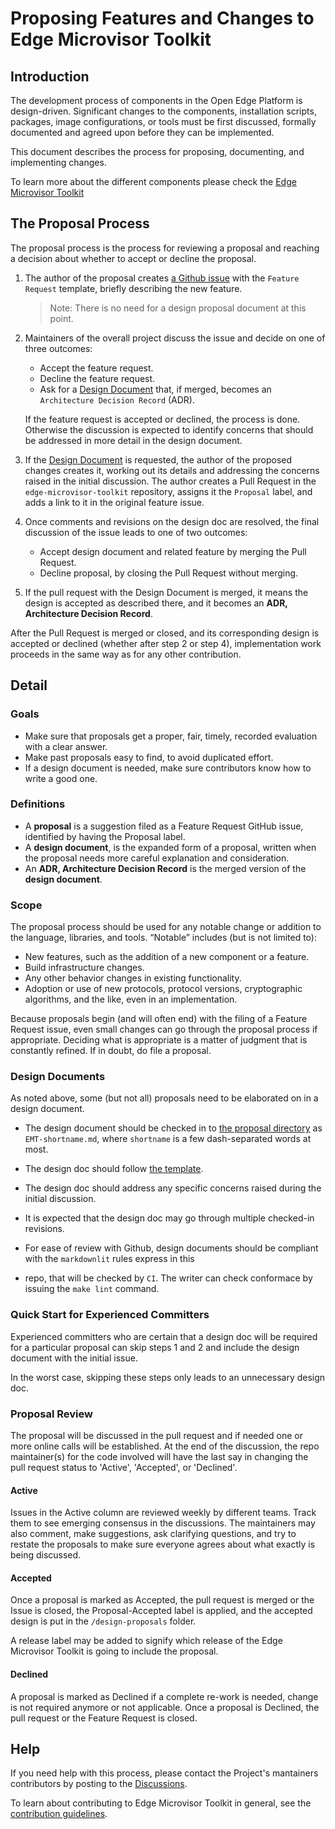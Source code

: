 # Proposing Features and Changes to Edge Microvisor Toolkit

## Introduction

The development process of components in the Open Edge Platform is
design-driven. Significant changes to the components, installation
scripts, packages, image configurations, or tools must be first
discussed, formally documented and agreed upon before they can be implemented.

This document describes the process for proposing, documenting, and
implementing changes.

To learn more about the different components please check
the [Edge Microvisor Toolkit](https://docs.openedgeplatform.intel.com/edge-microvisor-toolkit/3.0/docs/index.html)

## The Proposal Process

The proposal process is the process for reviewing a proposal and reaching
a decision about whether to accept or decline the proposal.

1. The author of the proposal creates [a Github issue](https://github.com/open-edge-platform/edge-microvisor-toolkit/issues) 
with the `Feature Request` template, briefly describing the new feature.

   >Note: There is no need for a design proposal document at this point.

2. Maintainers of the overall project discuss the issue and decide on one of three outcomes:
    - Accept the feature request.
    - Decline the feature request.
    - Ask for a [Design Document](#design-documents) that, if merged, becomes an 
      `Architecture Decision Record` (ADR).

   If the feature request is accepted or declined, the process is done.
   Otherwise the discussion is expected to identify concerns that
   should be addressed in more detail in the design document.

3. If the [Design Document](#design-documents) is requested, the author of the proposed
   changes creates it, working out its details and addressing the concerns raised in
   the initial discussion. The author creates a Pull Request in the `edge-microvisor-toolkit`
   repository, assigns it the `Proposal` label, and adds a link to it in the
   original feature issue.

4. Once comments and revisions on the design doc are resolved, the final discussion of the
   issue leads to one of two outcomes:
    - Accept design document and related feature by merging the Pull Request.
    - Decline proposal, by closing the Pull Request without merging.

5. If the pull request with the Design Document is merged, it means the design is accepted
   as described there, and it becomes an **ADR, Architecture Decision Record**.

After the Pull Request is merged or closed, and its corresponding design is
accepted or declined (whether after step 2 or step 4), implementation work
proceeds in the same way as for any other contribution.

## Detail

### Goals

- Make sure that proposals get a proper, fair, timely, recorded evaluation with
a clear answer.
- Make past proposals easy to find, to avoid duplicated effort.
- If a design document is needed, make sure contributors know how to write a
good one.

### Definitions

- A **proposal** is a suggestion filed as a Feature Request GitHub issue,
  identified by having the Proposal label.
- A **design document**, is the expanded form of a proposal, written when the
proposal needs more careful explanation and consideration.
- An **ADR, Architecture Decision Record** is the merged version of the
**design document**.

### Scope

The proposal process should be used for any notable change or addition to the
language, libraries, and tools. “Notable” includes (but is not limited to):

- New features, such as the addition of a new component or a feature.
- Build infrastructure changes.
- Any other behavior changes in existing functionality.
- Adoption or use of new protocols, protocol versions, cryptographic algorithms,
  and the like, even in an implementation.

Because proposals begin (and will often end) with the filing of a Feature Request
issue, even small changes can go through the proposal process if appropriate.
Deciding what is appropriate is a matter of judgment that is constantly refined.
If in doubt, do file a proposal.

### Design Documents

As noted above, some (but not all) proposals need to be elaborated on in a design
document.

- The design document should be checked in to 
  [the proposal directory](https://github.com/open-edge-platform/edge-microvisor-toolkit/design-proposals/)
  as `EMT-shortname.md`, where `shortname` is a few dash-separated words at most.

- The design doc should follow [the template](./design-proposal-template.md).

- The design doc should address any specific concerns raised during the initial
  discussion.

- It is expected that the design doc may go through multiple checked-in
  revisions.

- For ease of review with Github, design documents should be compliant with
  the `markdownlit` rules express in this
- repo, that will be checked by `CI`. The writer can check conformace by issuing
the `make lint` command.

### Quick Start for Experienced Committers

Experienced committers who are certain that a design doc will be required for a
particular proposal can skip steps 1 and 2 and include the design document with
the initial issue.

In the worst case, skipping these steps only leads to an unnecessary design doc.

### Proposal Review

The proposal will be discussed in the pull request and if needed one or more
online calls will be established. At the end of the discussion, the repo
maintainer(s) for the code involved will have the last say in changing the
pull request status to 'Active', 'Accepted', or 'Declined'.

#### Active

Issues in the Active column are reviewed weekly by different teams. Track them
to see emerging consensus in the discussions. The maintainers may also comment, make
suggestions, ask clarifying questions, and try to restate the proposals to make
sure everyone agrees about what exactly is being discussed.

#### Accepted

Once a proposal is marked as Accepted, the pull request is merged or the Issue
is closed, the Proposal-Accepted label is applied, and the accepted design is put
in the `/design-proposals` folder.

A release label may be added to signify which release of the Edge Microvisor
Toolkit is going to include the proposal.

#### Declined

A proposal is marked as Declined if a complete re-work is needed, change is not
required anymore or not applicable. Once a proposal is Declined, the pull
request or the Feature Request is closed.

## Help

If you need help with this process, please contact the Project's mantainers
contributors by posting to the [Discussions](https://github.com/open-edge-platform/edge-manageability-framework/discussions).

To learn about contributing to Edge Microvisor Toolkit in general, see the
[contribution guidelines](https://docs.openedgeplatform.intel.com/edge-microvisor-toolkit/3.0/docs/developer-guide/contribution/index.html).
